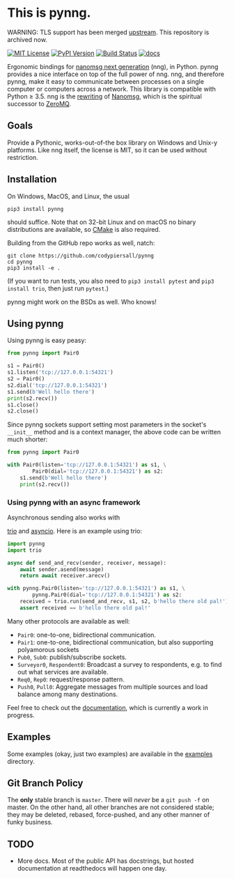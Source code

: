This is pynng.
==============

WARNING: TLS support has been merged [upstream](https://github.com/codypiersall/pynng). This
repository is archived now.

[![MIT License](https://img.shields.io/badge/license-MIT-blue.svg)](https://github.com/xzz53/pynng-tls/blob/master/LICENSE.txt)
[![PyPI Version](https://img.shields.io/pypi/v/pynng-tls.svg)](https://pypi.org/project/pynng-tls)
[![Build Status](https://img.shields.io/travis/xzz53/pynng-tls/master.svg)](https://travis-ci.org/xzz53/pynng-tls)
[![docs](https://img.shields.io/readthedocs/pynng.svg)](https://pynng.readthedocs.io)

Ergonomic bindings for [nanomsg next generation] \(nng), in Python.
pynng provides a nice interface on top of the full power of nng.  nng, and
therefore pynng, make it easy to communicate between processes on a single
computer or computers across a network.  This library is compatible with Python
≥ 3.5.  nng is the [rewriting](https://nanomsg.github.io/nng/RATIONALE.html) of
[Nanomsg](https://nanomsg.org/), which is the spiritual successor to [ZeroMQ](http://zeromq.org/).

Goals
-----

Provide a Pythonic, works-out-of-the box library on Windows and Unix-y
platforms.  Like nng itself, the license is MIT, so it can be used without
restriction.

Installation
------------

On Windows, MacOS, and Linux, the usual

    pip3 install pynng

should suffice.  Note that on 32-bit Linux and on macOS no binary distributions
are available, so [CMake](https://cmake.org/) is also required.

Building from the GitHub repo works as well, natch:

    git clone https://github.com/codypiersall/pynng
    cd pynng
    pip3 install -e .

(If you want to run tests, you also need to `pip3 install pytest` and `pip3
install trio`, then just run `pytest`.)

pynng might work on the BSDs as well.  Who knows!

Using pynng
-----------

Using pynng is easy peasy:

```python
from pynng import Pair0

s1 = Pair0()
s1.listen('tcp://127.0.0.1:54321')
s2 = Pair0()
s2.dial('tcp://127.0.0.1:54321')
s1.send(b'Well hello there')
print(s2.recv())
s1.close()
s2.close()
```

Since pynng sockets support setting most parameters in the socket's `__init__`
method and is a context manager, the above code can be written much shorter:

```python
from pynng import Pair0

with Pair0(listen='tcp://127.0.0.1:54321') as s1, \
        Pair0(dial='tcp://127.0.0.1:54321') as s2:
    s1.send(b'Well hello there')
    print(s2.recv())
```

### Using pynng with an async framework

Asynchronous sending also works with

[trio](https://trio.readthedocs.io/en/latest/) and
[asyncio](https://docs.python.org/3/library/asyncio.html).  Here is an example
using trio:


```python
import pynng
import trio

async def send_and_recv(sender, receiver, message):
    await sender.asend(message)
    return await receiver.arecv()

with pynng.Pair0(listen='tcp://127.0.0.1:54321') as s1, \
        pynng.Pair0(dial='tcp://127.0.0.1:54321') as s2:
    received = trio.run(send_and_recv, s1, s2, b'hello there old pal!')
    assert received == b'hello there old pal!'
```

Many other protocols are available as well:

* `Pair0`: one-to-one, bidirectional communication.
* `Pair1`: one-to-one, bidirectional communication, but also supporting
  polyamorous sockets
* `Pub0`, `Sub0`: publish/subscribe sockets.
* `Surveyor0`, `Respondent0`: Broadcast a survey to respondents, e.g. to find
  out what services are available.
* `Req0`, `Rep0`: request/response pattern.
* `Push0`, `Pull0`: Aggregate messages from multiple sources and load balance
  among many destinations.

Feel free to check out the [documentation](https://pynng.readthedocs.io), which
is currently a work in progress.

Examples
--------

Some examples (okay, just two examples) are available in the
[examples](https://github.com/codypiersall/pynng/tree/master/examples)
directory.

Git Branch Policy
-----------------

The **only** stable branch is `master`.  There will *never* be a `git push -f`
on master.  On the other hand, all other branches are not considered stable;
they may be deleted, rebased, force-pushed, and any other manner of funky
business.

TODO
----

* More docs.  Most of the public API has docstrings, but hosted documentation
  at readthedocs will happen one day.

[nanomsg next generation]: https://nanomsg.github.io/nng/index.html
